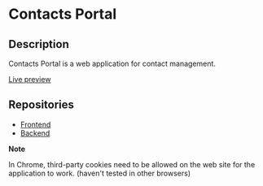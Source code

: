 # Contacts Portal

## Description

Contacts Portal is a web application for contact management.

[Live preview](https://twc-test-web.pages.dev/)

## Repositories

- [Frontend](https://github.com/VMadhuranga/twc-test-web)
- [Backend](https://github.com/VMadhuranga/twc-test-api)

**Note**

In Chrome, third-party cookies need to be allowed on the web site for the application to work. (haven't tested in other browsers)
